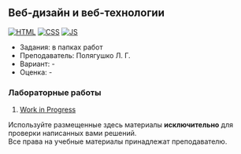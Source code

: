 ## Веб-дизайн и веб-технологии

[![HTML](https://img.shields.io/badge/HTML-DD4A25?style=for-the-badge&logo=html5&logoColor=white)](#)
[![CSS](https://img.shields.io/badge/CSS-254ADD?style=for-the-badge&logo=css3&logoColor=white)](#)
[![JS](https://img.shields.io/badge/JS-EFD81D?style=for-the-badge&logo=Javascript&logoColor=white)](#)

- Задания: в папках работ
- Преподаватель: Полягушко Л. Г.
- Вариант: - 
- Оценка: -

### Лабораторные работы
 1. [Work in Progress](google.com)<br>

Используйте размещенные здесь материалы **исключительно** для проверки написанных вами решений.<br>
Все права на учебные материалы принадлежат преподавателю.